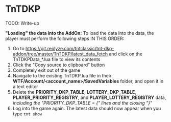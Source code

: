 # TnTDKP
TODO: Write-up

**"Loading" the data into the AddOn:** To load the data into the data, the player must perform the following steps IN THIS ORDER:
1. Go to https://git.reolyze.com/tntclassic/tnt-dkp-addon/tree/master/TnTDKP/latest_data_fetch and click on the TnTDKPData_*.lua file to view its contents
2. Click the "Copy source to clipboard" button
3. Completely exit out of the game
4. Navigate to the existing TnTDKP.lua file in their **WTF/Account/<account_name>/SavedVariables** folder, and open it in a text editor
5. Delete the **PRIORITY_DKP_TABLE**, **LOTTERY_DKP_TABLE**, **PLAYER_PRIORITY_REGISTRY**, and **PLAYER_LOTTERY_REGISTRY** data, *including the "PRIORITY_DKP_TABLE = {" lines and the closing "}"*
6. Log into the game again. The latest data should now appear when you type `tnt show`